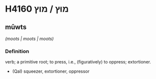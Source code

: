 # H4160 מוּץ / מוץ

## mûwts

_(moots | moots | moots)_

### Definition

verb; a primitive root; to press, i.e., (figuratively) to oppress; extortioner.

- (Qal) squeezer, extortioner, oppressor
